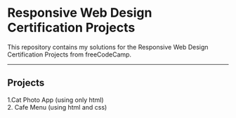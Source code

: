 # Responsive Web Design Certification Projects

This repository contains my solutions for the Responsive Web Design Certification Projects from freeCodeCamp.
<hr />

## Projects

1.Cat Photo App (using only html)
<br>
2. Cafe Menu (using html and css)
